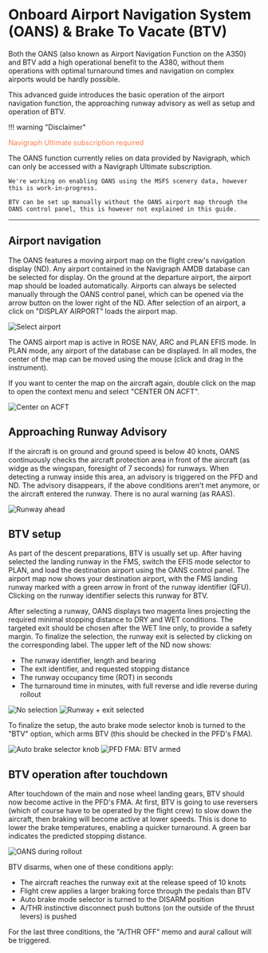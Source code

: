 # Onboard Airport Navigation System (OANS) & Brake To Vacate (BTV)

Both the OANS (also known as Airport Navigation Function on the A350) and BTV add a high operational benefit to the A380,
without them operations with optimal turnaround times and navigation on complex airports would be hardly possible.

This advanced guide introduces the basic operation of the airport navigation function, the approaching runway advisory as
well as setup and operation of BTV.

!!! warning "Disclaimer"
    <p style="color:coral;">Navigraph Ultimate subscription required</p>
    The OANS function currently relies on data provided by Navigraph, which can only be accessed with a Navigraph Ultimate
    subscription.

    We're working on enabling OANS using the MSFS scenery data, however this is work-in-progress.

    BTV can be set up manually without the OANS airport map through the OANS control panel, this is however not explained in this guide.

---

## Airport navigation

The OANS features a moving airport map on the flight crew's navigation display (ND). Any airport contained in the Navigraph
AMDB database can be selected for display. On the ground at the departure airport, the airport map should be loaded automatically.
Airports can always be selected manually through the OANS control panel, which can be opened via the arrow button on the lower
right of the ND. After selection of an airport, a click on "DISPLAY AIRPORT" loads the airport map.

![Select airport](../assets/advanced-guides/oans-btv/oans-cp-select-airport.png)

The OANS airport map is active in ROSE NAV, ARC and PLAN EFIS mode. In PLAN mode, any airport of the database can be displayed.
In all modes, the center of the map can be moved using the mouse (click and drag in the instrument).

If you want to center the map on the aircraft again, double click on the map to open the context menu and select "CENTER ON ACFT".

![Center on ACFT](../assets/advanced-guides/oans-btv/oans-center-on-acft.png)

## Approaching Runway Advisory

If the aircraft is on ground and ground speed is below 40 knots, OANS continuously checks the aircraft protection area
in front of the aircraft (as widge as the wingspan, foresight of 7 seconds) for runways. When detecting a runway inside this
area, an advisory is triggered on the PFD and ND. The advisory disappears, if the above conditions aren't met anymore, or
the aircraft entered the runway. There is no aural warning (as RAAS).

![Runway ahead](../assets/advanced-guides/oans-btv/oans-runway-ahead.png)

## BTV setup

As part of the descent preparations, BTV is usually set up. After having selected the landing runway in the FMS, switch
the EFIS mode selector to PLAN, and load the destination airport using the OANS control panel. The airport map now shows
your destination airport, with the FMS landing runway marked with a green arrow in front of the runway identifier (QFU).
Clicking on the runway identifier selects this runway for BTV.

After selecting a runway, OANS displays two magenta lines projecting the required minimal stopping distance to DRY and WET
conditions. The targeted exit should be chosen after the WET line only, to provide a safety margin. To finalize the
selection, the runway exit is selected by clicking on the corresponding label.
The upper left of the ND now shows:

- The runway identifier, length and bearing
- The exit identifier, and requested stopping distance
- The runway occupancy time (ROT) in seconds
- The turnaround time in minutes, with full reverse and idle reverse during rollout

![No selection](../assets/advanced-guides/oans-btv/btv-setup-no-selection.png)
![Runway + exit selected](../assets/advanced-guides/oans-btv/btv-setup-selected.png)

To finalize the setup, the auto brake mode selector knob is turned to the "BTV" option, which arms BTV (this should be
checked in the PFD's FMA).

![Auto brake selector knob](../assets/advanced-guides/oans-btv/btv-abrk-selector.png)
![PFD FMA: BTV armed](../assets/advanced-guides/oans-btv/pfd-btv-armed.png)

## BTV operation after touchdown

After touchdown of the main and nose wheel landing gears, BTV should now become active in the PFD's FMA. At first, BTV is
going to use reversers (which of course have to be operated by the flight crew) to slow down the aircraft, then braking
will become active at lower speeds. This is done to lower the brake temperatures, enabling a quicker turnaround.
A green bar indicates the predicted stopping distance.

![OANS during rollout](../assets/advanced-guides/oans-btv/btv-active-stopbar.png)

BTV disarms, when one of these conditions apply:

- The aircraft reaches the runway exit at the release speed of 10 knots
- Flight crew applies a larger braking force through the pedals than BTV
- Auto brake mode selector is turned to the DISARM position
- A/THR instinctive disconnect push buttons (on the outside of the thrust levers) is pushed

For the last three conditions, the "A/THR OFF" memo and aural callout will be triggered.
